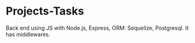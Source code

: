 # Projects-Tasks
Back end using JS with Node.js, Express, ORM: Sequelize, Postgresql. It has middlewares.
